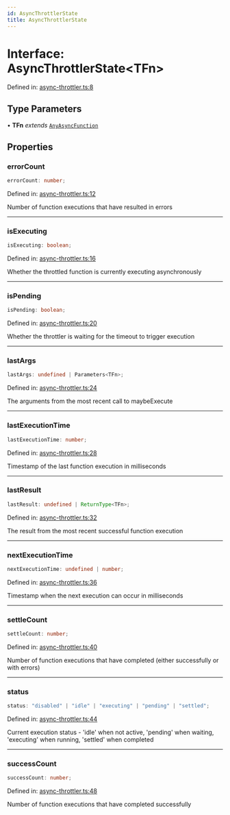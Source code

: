 ```yaml
---
id: AsyncThrottlerState
title: AsyncThrottlerState
---
```


<!-- DO NOT EDIT: this page is autogenerated from the type comments -->

# Interface: AsyncThrottlerState\<TFn\>

Defined in: [async-throttler.ts:8](https://github.com/TanStack/pacer/blob/main/packages/pacer/src/async-throttler.ts#L8)

## Type Parameters

• **TFn** *extends* [`AnyAsyncFunction`](../../type-aliases/anyasyncfunction.md)

## Properties

### errorCount

```ts
errorCount: number;
```

Defined in: [async-throttler.ts:12](https://github.com/TanStack/pacer/blob/main/packages/pacer/src/async-throttler.ts#L12)

Number of function executions that have resulted in errors

***

### isExecuting

```ts
isExecuting: boolean;
```

Defined in: [async-throttler.ts:16](https://github.com/TanStack/pacer/blob/main/packages/pacer/src/async-throttler.ts#L16)

Whether the throttled function is currently executing asynchronously

***

### isPending

```ts
isPending: boolean;
```

Defined in: [async-throttler.ts:20](https://github.com/TanStack/pacer/blob/main/packages/pacer/src/async-throttler.ts#L20)

Whether the throttler is waiting for the timeout to trigger execution

***

### lastArgs

```ts
lastArgs: undefined | Parameters<TFn>;
```

Defined in: [async-throttler.ts:24](https://github.com/TanStack/pacer/blob/main/packages/pacer/src/async-throttler.ts#L24)

The arguments from the most recent call to maybeExecute

***

### lastExecutionTime

```ts
lastExecutionTime: number;
```

Defined in: [async-throttler.ts:28](https://github.com/TanStack/pacer/blob/main/packages/pacer/src/async-throttler.ts#L28)

Timestamp of the last function execution in milliseconds

***

### lastResult

```ts
lastResult: undefined | ReturnType<TFn>;
```

Defined in: [async-throttler.ts:32](https://github.com/TanStack/pacer/blob/main/packages/pacer/src/async-throttler.ts#L32)

The result from the most recent successful function execution

***

### nextExecutionTime

```ts
nextExecutionTime: undefined | number;
```

Defined in: [async-throttler.ts:36](https://github.com/TanStack/pacer/blob/main/packages/pacer/src/async-throttler.ts#L36)

Timestamp when the next execution can occur in milliseconds

***

### settleCount

```ts
settleCount: number;
```

Defined in: [async-throttler.ts:40](https://github.com/TanStack/pacer/blob/main/packages/pacer/src/async-throttler.ts#L40)

Number of function executions that have completed (either successfully or with errors)

***

### status

```ts
status: "disabled" | "idle" | "executing" | "pending" | "settled";
```

Defined in: [async-throttler.ts:44](https://github.com/TanStack/pacer/blob/main/packages/pacer/src/async-throttler.ts#L44)

Current execution status - 'idle' when not active, 'pending' when waiting, 'executing' when running, 'settled' when completed

***

### successCount

```ts
successCount: number;
```

Defined in: [async-throttler.ts:48](https://github.com/TanStack/pacer/blob/main/packages/pacer/src/async-throttler.ts#L48)

Number of function executions that have completed successfully
